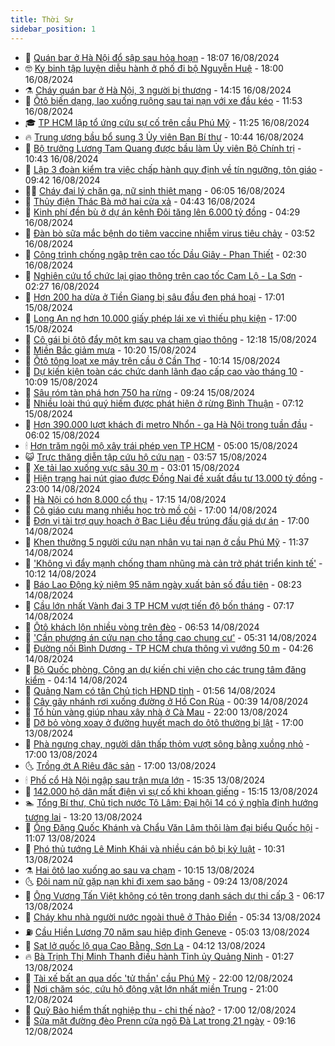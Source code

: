 ```yaml
---
title: Thời Sự
sidebar_position: 1
---
```


<!-- vnexpress-thoi-su:START -->
- 🦒 [Quán bar ở Hà Nội đổ sập sau hỏa hoạn](https://vnexpress.net/quan-bar-o-ha-noi-do-sap-sau-hoa-hoan-4782433.html) - 18:07 16/08/2024
- 🤓 [Kỵ binh tập luyện diễu hành ở phố đi bộ Nguyễn Huệ](https://vnexpress.net/ky-binh-tap-luyen-dieu-hanh-o-pho-di-bo-nguyen-hue-4782425.html) - 18:00 16/08/2024
- ⚗️ [Cháy quán bar ở Hà Nội, 3 người bị thương](https://vnexpress.net/chay-quan-bar-o-ha-noi-3-nguoi-bi-thuong-4782404.html) - 14:15 16/08/2024
- 🌊 [Ôtô biến dạng, lao xuống ruộng sau tai nạn với xe đầu kéo](https://vnexpress.net/tai-nan-ba-ria-vung-tau-4782380.html) - 11:53 16/08/2024
- 🎓 [TP HCM lập tổ ứng cứu sự cố trên cầu Phú Mỹ](https://vnexpress.net/tp-hcm-lap-to-ung-cuu-su-co-tren-cau-phu-my-4782365.html) - 11:25 16/08/2024
- 🔥 [Trung ương bầu bổ sung 3 Ủy viên Ban Bí thư](https://vnexpress.net/trung-uong-bau-bo-sung-3-uy-vien-ban-bi-thu-4782255.html) - 10:44 16/08/2024
- 🦏 [Bộ trưởng Lương Tam Quang được bầu làm Ủy viên Bộ Chính trị](https://vnexpress.net/bo-truong-luong-tam-quang-duoc-bau-lam-uy-vien-bo-chinh-tri-4781953.html) - 10:43 16/08/2024
- 👺 [Lập 3 đoàn kiểm tra việc chấp hành quy định về tín ngưỡng, tôn giáo](https://vnexpress.net/lap-3-doan-kiem-tra-viec-chap-hanh-quy-dinh-ve-tin-nguong-ton-giao-4782310.html) - 09:42 16/08/2024
- 🧑‍🏫 [Cháy đại lý chăn ga, nữ sinh thiệt mạng](https://vnexpress.net/chay-dai-ly-chan-ga-nu-sinh-thiet-mang-4782166.html) - 06:05 16/08/2024
- 🚦 [Thủy điện Thác Bà mở hai cửa xả](https://vnexpress.net/thuy-dien-thac-ba-mo-hai-cua-xa-4782119.html) - 04:43 16/08/2024
- 🎉 [Kinh phí đền bù ở dự án kênh Đôi tăng lên 6.000 tỷ đồng](https://vnexpress.net/kinh-phi-den-bu-o-du-an-kenh-doi-tang-len-6-000-ty-dong-4782131.html) - 04:29 16/08/2024
- 🦒 [Đàn bò sữa mắc bệnh do tiêm vaccine nhiễm virus tiêu chảy](https://vnexpress.net/dan-bo-sua-mac-benh-do-tiem-vaccine-nhiem-virus-tieu-chay-4782068.html) - 03:52 16/08/2024
- 🤗 [Công trình chống ngập trên cao tốc Dầu Giây - Phan Thiết](https://vnexpress.net/cong-trinh-chong-ngap-tren-cao-toc-dau-giay-phan-thiet-4781974.html) - 02:30 16/08/2024
- 💼 [Nghiên cứu tổ chức lại giao thông trên cao tốc Cam Lộ - La Sơn](https://vnexpress.net/nghien-cuu-to-chuc-lai-giao-thong-tren-cao-toc-cam-lo-la-son-4781642.html) - 02:27 16/08/2024
- 🤩 [Hơn 200 ha dừa ở Tiền Giang bị sâu đầu đen phá hoại](https://vnexpress.net/hon-200-ha-dua-o-tien-giang-bi-sau-dau-den-pha-hoai-4781890.html) - 17:01 15/08/2024
- 🤡 [Long An nợ hơn 10.000 giấy phép lái xe vì thiếu phụ kiện](https://vnexpress.net/long-an-no-hon-10-000-giay-phep-lai-xe-vi-thieu-phu-kien-4781970.html) - 17:00 15/08/2024
- 💯 [Cô gái bị ôtô đẩy một km sau va chạm giao thông](https://vnexpress.net/co-gai-bi-oto-day-mot-km-sau-va-cham-giao-thong-4781942.html) - 12:18 15/08/2024
- 👺 [Miền Bắc giảm mưa](https://vnexpress.net/mien-bac-giam-mua-4781854.html) - 10:20 15/08/2024
- 🌮 [Ôtô tông loạt xe máy trên cầu ở Cần Thơ](https://vnexpress.net/oto-tong-loat-xe-may-tren-cau-o-can-tho-4781896.html) - 10:14 15/08/2024
- 🥸 [Dự kiến kiện toàn các chức danh lãnh đạo cấp cao vào tháng 10](https://vnexpress.net/du-kien-kien-toan-cac-chuc-danh-lanh-dao-cap-cao-vao-thang-10-4781853.html) - 10:09 15/08/2024
- 🐻 [Sâu róm tàn phá hơn 750 ha rừng](https://vnexpress.net/sau-rom-tan-pha-hon-750-ha-rung-4781863.html) - 09:24 15/08/2024
- 👀 [Nhiều loài thú quý hiếm được phát hiện ở rừng Bình Thuận](https://vnexpress.net/nhieu-loai-thu-quy-hiem-duoc-phat-hien-o-rung-binh-thuan-4781781.html) - 07:12 15/08/2024
- 🤔 [Hơn 390.000 lượt khách đi metro Nhổn - ga Hà Nội trong tuần đầu](https://vnexpress.net/hon-390-000-luot-khach-di-metro-nhon-ga-ha-noi-trong-tuan-dau-4781746.html) - 06:02 15/08/2024
- 🕯 [Hơn trăm ngôi mộ xây trái phép ven TP HCM](https://vnexpress.net/hon-tram-ngoi-mo-xay-trai-phep-ven-tp-hcm-4781750.html) - 05:00 15/08/2024
- 😺 [Trực thăng diễn tập cứu hộ cứu nạn](https://vnexpress.net/truc-thang-dien-tap-cuu-ho-cuu-nan-4781546.html) - 03:57 15/08/2024
- 🦆 [Xe tải lao xuống vực sâu 30 m](https://vnexpress.net/xe-tai-lao-xuong-vuc-sau-30-m-4781614.html) - 03:01 15/08/2024
- 🧰 [Hiện trạng hai nút giao được Đồng Nai đề xuất đầu tư 13.000 tỷ đồng](https://vnexpress.net/hien-trang-hai-nut-giao-duoc-dong-nai-de-xuat-dau-tu-13-000-ty-dong-4781163.html) - 23:00 14/08/2024
- 🦍 [Hà Nội có hơn 8.000 cổ thụ](https://vnexpress.net/ha-noi-co-hon-8-000-co-thu-4781550.html) - 17:15 14/08/2024
- 🧰 [Cô giáo cưu mang nhiều học trò mồ côi](https://vnexpress.net/co-giao-cuu-mang-nhieu-hoc-tro-mo-coi-4781505.html) - 17:00 14/08/2024
- 💃 [Đơn vị tài trợ quy hoạch ở Bạc Liêu đều trúng đấu giá dự án](https://vnexpress.net/don-vi-tai-tro-quy-hoach-o-bac-lieu-deu-trung-dau-gia-du-an-4781472.html) - 17:00 14/08/2024
- 🧰 [Khen thưởng 5 người cứu nạn nhân vụ tai nạn ở cầu Phú Mỹ](https://vnexpress.net/khen-thuong-5-nguoi-cuu-nan-nhan-vu-tai-nan-o-cau-phu-my-4781508.html) - 11:37 14/08/2024
- 🚀 [&#39;Không vì đẩy mạnh chống tham nhũng mà cản trở phát triển kinh tế&#39;](https://vnexpress.net/khong-vi-day-manh-chong-tham-nhung-ma-can-tro-phat-trien-kinh-te-4781440.html) - 10:12 14/08/2024
- 🎊 [Báo Lao Động kỷ niệm 95 năm ngày xuất bản số đầu tiên](https://vnexpress.net/bao-lao-dong-ky-niem-95-nam-ngay-xuat-ban-so-dau-tien-4781406.html) - 08:23 14/08/2024
- 🤭 [Cầu lớn nhất Vành đai 3 TP HCM vượt tiến độ bốn tháng](https://vnexpress.net/cau-lon-nhat-vanh-dai-3-tp-hcm-vuot-tien-do-bon-thang-4781384.html) - 07:17 14/08/2024
- 🤗 [Ôtô khách lộn nhiều vòng trên đèo](https://vnexpress.net/oto-khach-lon-nhieu-vong-tren-deo-4781303.html) - 06:53 14/08/2024
- 🌈 [&#39;Cần phương án cứu nạn cho tầng cao chung cư&#39;](https://vnexpress.net/can-phuong-an-cuu-nan-cho-tang-cao-chung-cu-4781279.html) - 05:31 14/08/2024
- 🦣 [Đường nối Bình Dương - TP HCM chưa thông vì vướng 50 m](https://vnexpress.net/duong-noi-binh-duong-tp-hcm-chua-thong-vi-vuong-50-m-4781326.html) - 04:26 14/08/2024
- 🎡 [Bộ Quốc phòng, Công an dự kiến chi viện cho các trung tâm đăng kiểm](https://vnexpress.net/bo-quoc-phong-cong-an-du-kien-chi-vien-cho-cac-trung-tam-dang-kiem-4781245.html) - 04:14 14/08/2024
- 🦏 [Quảng Nam có tân Chủ tịch HĐND tỉnh](https://vnexpress.net/quang-nam-co-tan-chu-tich-hdnd-tinh-4781198.html) - 01:56 14/08/2024
- 🎊 [Cây gãy nhánh rơi xuống đường ở Hồ Con Rùa](https://vnexpress.net/cay-gay-nhanh-roi-xuong-duong-o-ho-con-rua-4781187.html) - 00:39 14/08/2024
- 🫶 [Tổ hùn vàng giúp nhau xây nhà ở Cà Mau](https://vnexpress.net/to-hun-vang-giup-nhau-xay-nha-o-ca-mau-4780639.html) - 22:00 13/08/2024
- 🤔 [Dỡ bỏ vòng xoay ở đường huyết mạch do ôtô thường bị lật](https://vnexpress.net/do-bo-vong-xoay-o-duong-huyet-mach-do-oto-thuong-bi-lat-4781147.html) - 17:00 13/08/2024
- 🤠 [Phà ngưng chạy, người dân thấp thỏm vượt sông bằng xuồng nhỏ](https://vnexpress.net/pha-ngung-chay-nguoi-dan-thap-thom-vuot-song-bang-xuong-nho-4781064.html) - 17:00 13/08/2024
- 🌜 [Trồng ớt A Riêu đặc sản](https://vnexpress.net/trong-ot-a-rieu-dac-san-4781012.html) - 17:00 13/08/2024
- 🕯 [Phố cổ Hà Nội ngập sau trận mưa lớn](https://vnexpress.net/pho-co-ha-noi-ngap-sau-tran-mua-lon-4781156.html) - 15:35 13/08/2024
- 🤔 [142.000 hộ dân mất điện vì sự cố khi khoan giếng](https://vnexpress.net/142-000-ho-dan-mat-dien-vi-su-co-khi-khoan-gieng-4781158.html) - 15:15 13/08/2024
- 🏊 [Tổng Bí thư, Chủ tịch nước Tô Lâm: Đại hội 14 có ý nghĩa định hướng tương lai](https://vnexpress.net/tong-bi-thu-chu-tich-nuoc-to-lam-dai-hoi-14-co-y-nghia-dinh-huong-tuong-lai-4781122.html) - 13:20 13/08/2024
- 🌮 [Ông Đặng Quốc Khánh và Chẩu Văn Lâm thôi làm đại biểu Quốc hội](https://vnexpress.net/ong-dang-quoc-khanh-va-chau-van-lam-thoi-lam-dai-bieu-quoc-hoi-4780950.html) - 11:07 13/08/2024
- 🫣 [Phó thủ tướng Lê Minh Khái và nhiều cán bộ bị kỷ luật](https://vnexpress.net/pho-thu-tuong-le-minh-khai-va-nhieu-can-bo-bi-ky-luat-4781112.html) - 10:31 13/08/2024
- ⚗️ [Hai ôtô lao xuống ao sau va chạm](https://vnexpress.net/hai-oto-lao-xuong-ao-sau-va-cham-4781111.html) - 10:15 13/08/2024
- 🌜 [Đôi nam nữ gặp nạn khi đi xem sao băng](https://vnexpress.net/doi-nam-nu-gap-nan-khi-di-xem-sao-bang-4781068.html) - 09:24 13/08/2024
- 🌁 [Ông Vương Tấn Việt không có tên trong danh sách dự thi cấp 3](https://vnexpress.net/ong-vuong-tan-viet-khong-co-ten-trong-danh-sach-du-thi-cap-3-4780913.html) - 06:17 13/08/2024
- 🐲 [Cháy khu nhà người nước ngoài thuê ở Thảo Điền](https://vnexpress.net/chay-khu-nha-nguoi-nuoc-ngoai-thue-o-thao-dien-4780948.html) - 05:34 13/08/2024
- ⛽️ [Cầu Hiền Lương 70 năm sau hiệp định Geneve](https://vnexpress.net/cau-hien-luong-70-nam-sau-hiep-dinh-geneve-4772937.html) - 05:03 13/08/2024
- 🗽 [Sạt lở quốc lộ qua Cao Bằng, Sơn La](https://vnexpress.net/sat-lo-quoc-lo-qua-cao-bang-son-la-4780848.html) - 04:12 13/08/2024
- 🔥 [Bà Trịnh Thị Minh Thanh điều hành Tỉnh ủy Quảng Ninh](https://vnexpress.net/ba-trinh-thi-minh-thanh-dieu-hanh-tinh-uy-quang-ninh-4780774.html) - 01:27 13/08/2024
- 💯 [Tài xế bất an qua dốc &#39;tử thần&#39; cầu Phú Mỹ](https://vnexpress.net/tai-xe-bat-an-qua-doc-tu-than-cau-phu-my-4780728.html) - 22:00 12/08/2024
- 🦆 [Nơi chăm sóc, cứu hộ động vật lớn nhất miền Trung](https://vnexpress.net/noi-cham-soc-cuu-ho-dong-vat-lon-nhat-mien-trung-4780049.html) - 21:00 12/08/2024
- 🫣 [Quỹ Bảo hiểm thất nghiệp thu - chi thế nào?](https://vnexpress.net/quy-bao-hiem-that-nghiep-thu-chi-the-nao-4780696.html) - 17:00 12/08/2024
- 🤡 [Sửa mặt đường đèo Prenn cửa ngõ Đà Lạt trong 21 ngày](https://vnexpress.net/deo-prenn-da-lat-4780637.html) - 09:16 12/08/2024<!-- vnexpress-thoi-su:END -->